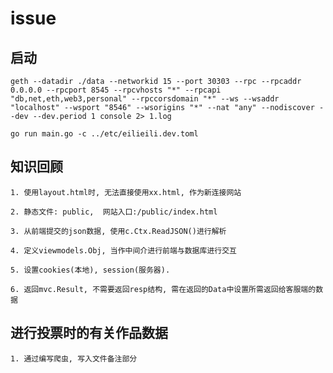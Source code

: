 # issue

## 启动

    geth --datadir ./data --networkid 15 --port 30303 --rpc --rpcaddr 0.0.0.0 --rpcport 8545 --rpcvhosts "*" --rpcapi "db,net,eth,web3,personal" --rpccorsdomain "*" --ws --wsaddr "localhost" --wsport "8546" --wsorigins "*" --nat "any" --nodiscover --dev --dev.period 1 console 2> 1.log
    
    go run main.go -c ../etc/eilieili.dev.toml

## 知识回顾

    1. 使用layout.html时, 无法直接使用xx.html, 作为新连接网站

    2. 静态文件: public,  网站入口:/public/index.html

    3. 从前端提交的json数据, 使用c.Ctx.ReadJSON()进行解析

    4. 定义viewmodels.Obj, 当作中间介进行前端与数据库进行交互

    5. 设置cookies(本地), session(服务器). 

    6. 返回mvc.Result, 不需要返回resp结构, 需在返回的Data中设置所需返回给客服端的数据

## 进行投票时的有关作品数据

    1. 通过编写爬虫, 写入文件备注部分
